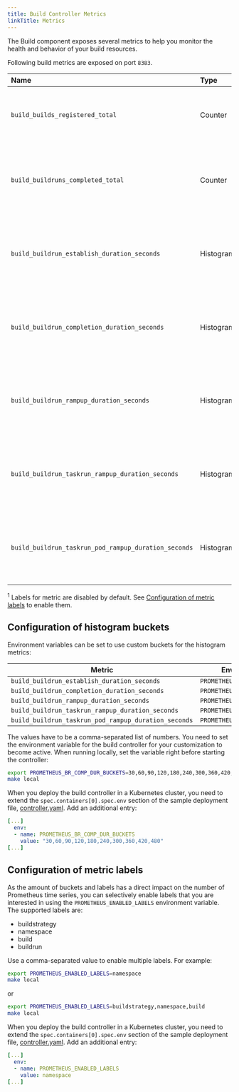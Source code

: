 ```yaml
---
title: Build Controller Metrics
linkTitle: Metrics
---
```


The Build component exposes several metrics to help you monitor the health and behavior of your build resources.

Following build metrics are exposed on port `8383`.

| Name                                                 | Type      | Description                                       | Labels                                                                                                                                                                           | Status       |
|:-----------------------------------------------------|:----------|:--------------------------------------------------|:---------------------------------------------------------------------------------------------------------------------------------------------------------------------------------|:-------------|
| `build_builds_registered_total`                      | Counter   | Number of total registered Builds.                | buildstrategy=<build_buildstrategy_name> <sup>1</sup><br>namespace=<buildrun_namespace> <sup>1</sup><br>build=<build_name> <sup>1</sup>                                          | experimental |
| `build_buildruns_completed_total`                    | Counter   | Number of total completed BuildRuns.              | buildstrategy=<build_buildstrategy_name> <sup>1</sup><br>namespace=<buildrun_namespace> <sup>1</sup><br>build=<build_name> <sup>1</sup><br>buildrun=<buildrun_name> <sup>1</sup> | experimental |
| `build_buildrun_establish_duration_seconds`          | Histogram | BuildRun establish duration in seconds.           | buildstrategy=<build_buildstrategy_name> <sup>1</sup><br>namespace=<buildrun_namespace> <sup>1</sup><br>build=<build_name> <sup>1</sup><br>buildrun=<buildrun_name> <sup>1</sup> | experimental |
| `build_buildrun_completion_duration_seconds`         | Histogram | BuildRun completion duration in seconds.          | buildstrategy=<build_buildstrategy_name> <sup>1</sup><br>namespace=<buildrun_namespace> <sup>1</sup><br>build=<build_name> <sup>1</sup><br>buildrun=<buildrun_name> <sup>1</sup> | experimental |
| `build_buildrun_rampup_duration_seconds`             | Histogram | BuildRun ramp-up duration in seconds              | buildstrategy=<build_buildstrategy_name> <sup>1</sup><br>namespace=<buildrun_namespace> <sup>1</sup><br>build=<build_name> <sup>1</sup><br>buildrun=<buildrun_name> <sup>1</sup> | experimental |
| `build_buildrun_taskrun_rampup_duration_seconds`     | Histogram | BuildRun taskrun ramp-up duration in seconds.     | buildstrategy=<build_buildstrategy_name> <sup>1</sup><br>namespace=<buildrun_namespace> <sup>1</sup><br>build=<build_name> <sup>1</sup><br>buildrun=<buildrun_name> <sup>1</sup> | experimental |
| `build_buildrun_taskrun_pod_rampup_duration_seconds` | Histogram | BuildRun taskrun pod ramp-up duration in seconds. | buildstrategy=<build_buildstrategy_name> <sup>1</sup><br>namespace=<buildrun_namespace> <sup>1</sup><br>build=<build_name> <sup>1</sup><br>buildrun=<buildrun_name> <sup>1</sup> | experimental |

<sup>1</sup> Labels for metric are disabled by default. See [Configuration of metric labels](#configuration-of-metric-labels) to enable them.

## Configuration of histogram buckets

Environment variables can be set to use custom buckets for the histogram metrics:

| Metric                                               | Environment variable               | Default                                  |
| ---------------------------------------------------- | ---------------------------------- | ---------------------------------------- |
| `build_buildrun_establish_duration_seconds`          | `PROMETHEUS_BR_EST_DUR_BUCKETS`    | `0,1,2,3,5,7,10,15,20,30`                |
| `build_buildrun_completion_duration_seconds`         | `PROMETHEUS_BR_COMP_DUR_BUCKETS`   | `50,100,150,200,250,300,350,400,450,500` |
| `build_buildrun_rampup_duration_seconds`             | `PROMETHEUS_BR_RAMPUP_DUR_BUCKETS` | `0,1,2,3,4,5,6,7,8,9,10`                 |
| `build_buildrun_taskrun_rampup_duration_seconds`     | `PROMETHEUS_BR_RAMPUP_DUR_BUCKETS` | `0,1,2,3,4,5,6,7,8,9,10`                 |
| `build_buildrun_taskrun_pod_rampup_duration_seconds` | `PROMETHEUS_BR_RAMPUP_DUR_BUCKETS` | `0,1,2,3,4,5,6,7,8,9,10`                 |

The values have to be a comma-separated list of numbers. You need to set the environment variable for the build controller for your customization to become active. When running locally, set the variable right before starting the controller:

```bash
export PROMETHEUS_BR_COMP_DUR_BUCKETS=30,60,90,120,180,240,300,360,420,480
make local
```

When you deploy the build controller in a Kubernetes cluster, you need to extend the `spec.containers[0].spec.env` section of the sample deployment file, [controller.yaml](https://github.com/shipwright-io/build/blob/main/deploy/500-controller.yaml). Add an additional entry:

```yaml
[...]
  env:
  - name: PROMETHEUS_BR_COMP_DUR_BUCKETS
    value: "30,60,90,120,180,240,300,360,420,480"
[...]
```

## Configuration of metric labels

As the amount of buckets and labels has a direct impact on the number of Prometheus time series, you can selectively enable labels that you are interested in using the `PROMETHEUS_ENABLED_LABELS` environment variable. The supported labels are:

* buildstrategy
* namespace
* build
* buildrun

Use a comma-separated value to enable multiple labels. For example:

```bash
export PROMETHEUS_ENABLED_LABELS=namespace
make local
```

or

```bash
export PROMETHEUS_ENABLED_LABELS=buildstrategy,namespace,build
make local
```

When you deploy the build controller in a Kubernetes cluster, you need to extend the `spec.containers[0].spec.env` section of the sample deployment file, [controller.yaml](../deploy/controller.yaml). Add an additional entry:

```yaml
[...]
  env:
  - name: PROMETHEUS_ENABLED_LABELS
    value: namespace
[...]
```
